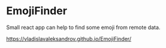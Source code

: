 # EmojiFinder

Small react app can help to find some emoji from remote data.

https://vladislavaleksandrov.github.io/EmojiFinder/
